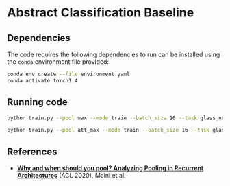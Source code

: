# Abstract Classification Baseline

## Dependencies
The code requires the following dependencies to run can be installed using the `conda` environment file provided:
```bash
conda env create --file environment.yaml
conda activate torch1.4
```

## Running code
```bash
python train.py --pool max --mode train --batch_size 16 --task glass_non_glass --epochs 15 --log 1 --customlstm 0 --seed 0
```
```bash
python train.py --pool att_max --mode train --batch_size 16 --task glass_non_glass --epochs 15 --log 1 --customlstm 0 --seed 0
```

## References
* [**Why and when should you pool? Analyzing Pooling in Recurrent Architectures**](https://www.aclweb.org/anthology/2020.findings-emnlp.410) (ACL 2020), Maini et al.
